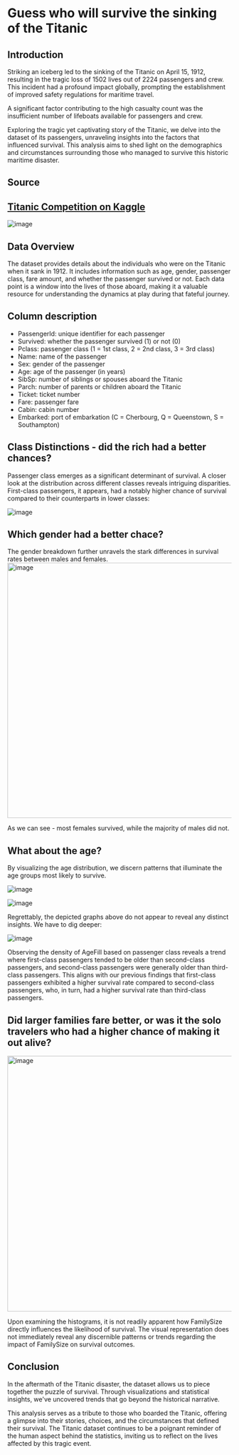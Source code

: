 # Guess who will survive the sinking of the Titanic

## Introduction

Striking an iceberg led to the sinking of the Titanic on April 15, 1912, resulting in the tragic loss of 1502 lives out of 2224 passengers and crew. This incident had a profound impact globally, prompting the establishment of improved safety regulations for maritime travel.

A significant factor contributing to the high casualty count was the insufficient number of lifeboats available for passengers and crew. 

Exploring the tragic yet captivating story of the Titanic, we delve into the dataset of its passengers, unraveling insights into the factors that influenced survival. This analysis aims to shed light on the demographics and circumstances surrounding those who managed to survive this historic maritime disaster.

## Source
[Titanic Competition on Kaggle](https://www.kaggle.com/competitions/titanic)
---------------------------------------------------

![image](https://github.com/Vintrdottir/titanic/assets/60987792/6a634930-2f93-4463-8e1c-13be1de3278a)

## Data Overview
The dataset provides details about the individuals who were on the Titanic when it sank in 1912. It includes information such as age, gender, passenger class, fare amount, and whether the passenger survived or not. Each data point is a window into the lives of those aboard, making it a valuable resource for understanding the dynamics at play during that fateful journey.

## Column description
- PassengerId: unique identifier for each passenger
- Survived: whether the passenger survived (1) or not (0)
- Pclass: passenger class (1 = 1st class, 2 = 2nd class, 3 = 3rd class)
- Name: name of the passenger
- Sex: gender of the passenger
- Age: age of the passenger (in years)
- SibSp: number of siblings or spouses aboard the Titanic
- Parch: number of parents or children aboard the Titanic
- Ticket: ticket number
- Fare: passenger fare
- Cabin: cabin number
- Embarked: port of embarkation (C = Cherbourg, Q = Queenstown, S = Southampton)



## Class Distinctions - did the rich had a better chances?
Passenger class emerges as a significant determinant of survival. A closer look at the distribution across different classes reveals intriguing disparities. First-class passengers, it appears, had a notably higher chance of survival compared to their counterparts in lower classes:

![image](https://github.com/Vintrdottir/titanic/assets/60987792/76190d17-fdeb-4844-872e-8331da5c4276)



## Which gender had a better chace?

The gender breakdown further unravels the stark differences in survival rates between males and females.
<img width="572" alt="image" src="https://github.com/Vintrdottir/titanic/assets/60987792/5362bbbd-c065-4f4d-94c4-34c5e646032d">


As we can see - most females survived, while the majority of males did not.



## What about the age?

By visualizing the age distribution, we discern patterns that illuminate the age groups most likely to survive. 

![image](https://github.com/Vintrdottir/titanic/assets/60987792/12276962-6cc4-489b-a740-13a448140f7e)

![image](https://github.com/Vintrdottir/titanic/assets/60987792/99eaaa40-94c2-4812-9de6-93cec50696db)

Regrettably, the depicted graphs above do not appear to reveal any distinct insights. We have to dig deeper:

![image](https://github.com/Vintrdottir/titanic/assets/60987792/da6b11d5-b5ae-4203-8dfb-51361f67a56c)

Observing the density of AgeFill based on passenger class reveals a trend where first-class passengers tended to be older than second-class passengers, and second-class passengers were generally older than third-class passengers. This aligns with our previous findings that first-class passengers exhibited a higher survival rate compared to second-class passengers, who, in turn, had a higher survival rate than third-class passengers.

## Did larger families fare better, or was it the solo travelers who had a higher chance of making it out alive? 


<img width="573" alt="image" src="https://github.com/Vintrdottir/titanic/assets/60987792/9a6201ec-1875-47fd-95fe-df621e1fa5fe">

Upon examining the histograms, it is not readily apparent how FamilySize directly influences the likelihood of survival. The visual representation does not immediately reveal any discernible patterns or trends regarding the impact of FamilySize on survival outcomes.


## Conclusion
In the aftermath of the Titanic disaster, the dataset allows us to piece together the puzzle of survival. Through visualizations and statistical insights, we've uncovered trends that go beyond the historical narrative.

This analysis serves as a tribute to those who boarded the Titanic, offering a glimpse into their stories, choices, and the circumstances that defined their survival. The Titanic dataset continues to be a poignant reminder of the human aspect behind the statistics, inviting us to reflect on the lives affected by this tragic event.



